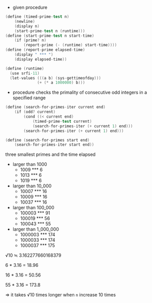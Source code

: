 
- given procedure

```s
(define (timed-prime-test n)
    (newline)
    (display n)
    (start-prime-test n (runtime)))
(define (start-prime-test n start-time)
    (if (prime? n)
        (report-prime (- (runtime) start-time))))
(define (report-prime elapsed-time)
    (display " *** ")
    (display elapsed-time))

(define (runtime)
  (use srfi-11)
  (let-values (((a b) (sys-gettimeofday)))
              (+ (* a 1000000) b)))
```

- procedure checks the primality of consecutive odd integers in a specified range

```s
(define (search-for-primes-iter current end)
    (if (odd? current)
        (cond ((< current end)
            (timed-prime-test current)
            (search-for-primes-iter (+ current 1) end)))
        (search-for-primes-iter (+ current 1) end)))

(define (search-for-primes start end)
    (search-for-primes-iter start end))
```

three smallest primes and the time elapsed

- larger than 1000
    - 1009 *** 6
    - 1013 *** 6
    - 1019 *** 6
- larger than 10_000
    - 10007 *** 16
    - 10009 *** 16
    - 10037 *** 16
- larger than 100_000
    - 100003 *** 91
    - 100019 *** 56
    - 100043 *** 55
- larger than 1_000_000
    - 1000003 *** 174
    - 1000033 *** 174
    - 1000037 *** 175

√10 ≒ 3.162277660168379

6 * 3.16 = 18.96

16 * 3.16 = 50.56

55 * 3.16 = 173.8

=> it takes √10 times longer when `n` increase 10 times
